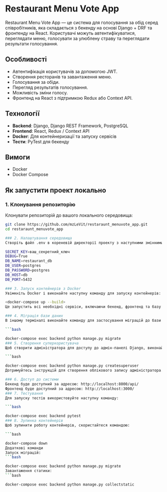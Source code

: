 # Restaurant Menu Vote App

Restaurant Menu Vote App — це система для голосування за обід серед співробітників, яка складається з бекенду на основі Django + DRF та фронтенду на React. Користувачі можуть автентифікуватися, переглядати меню, голосувати за улюблену страву та переглядати результати голосування.

## Особливості

- Автентифікація користувачів за допомогою JWT.
- Створення ресторанів та завантаження меню.
- Голосування за обіди.
- Перегляд результатів голосування.
- Можливість зміни голосу.
- Фронтенд на React з підтримкою Redux або Context API.

## Технології

- **Backend**: Django, Django REST Framework, PostgreSQL
- **Frontend**: React, Redux / Context API
- **Docker**: Для контейнеризації та запуску сервісів
- **Тести**: PyTest для бекенду

## Вимоги

- Docker
- Docker Compose

## Як запустити проект локально

### 1. Клонування репозиторію

Клонувати репозиторій до вашого локального середовища:

```bash
git clone https://github.com/mzLeVit/restaraunt_menuvote_app.git
cd restaraunt_menuvote_app

### 2. Налаштування середовища
Створіть файл .env в кореневій директорії проекту з наступними змінними оточення:

SECRET_KEY=ваш_секретний_ключ
DEBUG=True
DB_NAME=restaurant_db
DB_USER=postgres
DB_PASSWORD=postgres
DB_HOST=db
DB_PORT=5432

### 3. Запуск контейнерів з Docker
Увімкніть Docker і виконайте наступну команду для запуску контейнерів:

<docker-compose up --build>
Це запустить всі необхідні сервіси, включаючи бекенд, фронтенд та базу даних PostgreSQL.

### 4. Міграція бази даних
В іншому терміналі виконайте команду для застосування міграцій до бази даних:

```bash

docker-compose exec backend python manage.py migrate
### 5. Створення суперкористувача
Щоб створити адміністратора для доступу до адмін-панелі Django, виконайте:

```bash

docker-compose exec backend python manage.py createsuperuser
Дотримуйтесь інструкцій для створення облікового запису адміністратора.

### 6. Доступ до системи
Бекенд буде доступний за адресою: http://localhost:8000/api/
Фронтенд буде доступний за адресою: http://localhost:3000/
### 7. Тестування
Для запуску тестів використовуйте наступну команду:

```bash

docker-compose exec backend pytest
### 8. Зупинка контейнерів
Щоб зупинити роботу контейнерів, скористайтеся командою:

```bash

docker-compose down
Додаткові команди
Запуск міграцій:
```bash

docker-compose exec backend python manage.py migrate
Завантаження статики:
```bash

docker-compose exec backend python manage.py collectstatic
